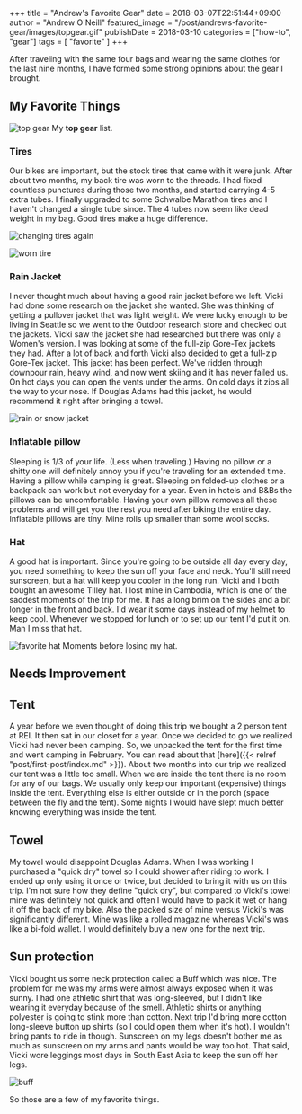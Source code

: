 +++
title = "Andrew's Favorite Gear"
date = 2018-03-07T22:51:44+09:00
author = "Andrew O'Neill"
featured_image = "/post/andrews-favorite-gear/images/topgear.gif"
publishDate = 2018-03-10
categories = ["how-to", "gear"]
tags = [ "favorite" ]
+++

After traveling with the same four bags and wearing the same clothes
for the last nine months, I have formed some strong opinions about the
gear I brought. <!--more-->

## My Favorite Things

![top gear](images/topgear.gif) My __top gear__ list.

### Tires

Our bikes are important, but the stock tires that came with it were
junk. After about two months, my back tire was worn to the threads. I
had fixed countless punctures during those two months, and started
carrying 4-5 extra tubes. I finally upgraded to some Schwalbe Marathon
tires and I haven't changed a single tube since. The 4 tubes now seem
like dead weight in my bag. Good tires make a huge difference.

![changing tires again](images/IMG_0942.JPG)

![worn tire](images/IMG_1549.JPG)

### Rain Jacket

I never thought much about having a good rain jacket before we left.
Vicki had done some research on the jacket she wanted. She was
thinking of getting a pullover jacket that was light weight. We were
lucky enough to be living in Seattle so we went to the Outdoor
research store and checked out the jackets. Vicki saw the jacket she
had researched but there was only a Women's version. I was looking at
some of the full-zip Gore-Tex jackets they had. After a lot of back
and forth Vicki also decided to get a full-zip Gore-Tex jacket. This
jacket has been perfect. We've ridden through downpour rain, heavy
wind, and now went skiing and it has never failed us. On hot days you
can open the vents under the arms. On cold days it zips all the way to
your nose. If Douglas Adams had this jacket, he would recommend it
right after bringing a towel.

![rain or snow jacket](images/IMG_7670.JPG)

### Inflatable pillow

Sleeping is 1/3 of your life. (Less when traveling.) Having no pillow
or a shitty one will definitely annoy you if you're traveling for an
extended time. Having a pillow while camping is great. Sleeping on
folded-up clothes or a backpack can work but not everyday for a year.
Even in hotels and B&Bs the pillows can be uncomfortable. Having your
own pillow removes all these problems and will get you the rest you
need after biking the entire day. Inflatable pillows are tiny. Mine
rolls up smaller than some wool socks.

### Hat

A good hat is important. Since you're going to be outside all day
every day, you need something to keep the sun off your face and neck.
You'll still need sunscreen, but a hat will keep you cooler in the
long run. Vicki and I both bought an awesome Tilley hat. I lost mine
in Cambodia, which is one of the saddest moments of the trip for me.
It has a long brim on the sides and a bit longer in the front and
back. I'd wear it some days instead of my helmet to keep cool.
Whenever we stopped for lunch or to set up our tent I'd put it on. Man
I miss that hat.

![favorite hat](images/IMG_4603.JPG) Moments before losing my hat.

## Needs Improvement

## Tent

A year before we even thought of doing this trip we bought a 2 person
tent at REI. It then sat in our closet for a year. Once we decided to
go we realized Vicki had never been camping. So, we unpacked the tent
for the first time and went camping in February. You can read about
that [here]({{< relref "post/first-post/index.md" >}}). About two
months into our trip we realized our tent was a little too small. When
we are inside the tent there is no room for any of our bags. We
usually only keep our important (expensive) things inside the tent.
Everything else is either outside or in the porch (space between the
fly and the tent). Some nights I would have slept much better knowing
everything was inside the tent.

## Towel

My towel would disappoint Douglas Adams. When I was working I
purchased a "quick dry" towel so I could shower after riding to work.
I ended up only using it once or twice, but decided to bring it with
us on this trip. I'm not sure how they define "quick dry", but
compared to Vicki's towel mine was definitely not quick and often I
would have to pack it wet or hang it off the back of my bike. Also the
packed size of mine versus Vicki's was significantly different. Mine
was like a rolled magazine whereas Vicki's was like a bi-fold wallet.
I would definitely buy a new one for the next trip.

## Sun protection

Vicki bought us some neck protection called a Buff which was nice. The
problem for me was my arms were almost always exposed when it was
sunny. I had one athletic shirt that was long-sleeved, but I didn't
like wearing it everyday because of the smell. Athletic shirts or
anything polyester is going to stink more than cotton. Next trip I'd
bring more cotton long-sleeve button up shirts (so I could open them
when it's hot). I wouldn't bring pants to ride in though. Sunscreen on
my legs doesn't bother me as much as sunscreen on my arms and pants
would be way too hot. That said, Vicki wore leggings most days in
South East Asia to keep the sun off her legs.

![buff](images/IMG_5201.JPG)

So those are a few of my favorite things.
